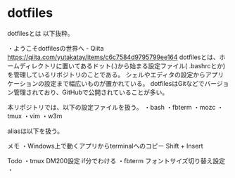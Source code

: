 # dotfiles
dotfilesとは
  以下抜粋。

・ようこそdotfilesの世界へ - Qiita
  https://qiita.com/yutakatay/items/c6c7584d9795799ee164
  dotfilesとは、ホームディレクトリに置いてあるドット(.)から始まる設定ファイル(
  .bashrcとか)を管理しているリポジトリのことである。
  シェルやエディタの設定からアプリケーションの設定まで幅広いものが置かれている。
  dotfilesはGitなどでバージョン管理されており、GitHubで公開されていることが多い。

本リポジトリでは、以下の設定ファイルを扱う。
・bash
・fbterm 
・mozc
・tmux
・vim
・w3m

aliasは以下を扱う。


メモ
・Windows上で動くアプリからterminalへのコピー Shift + Insert

Todo
・tmux DM200設定 if分でわける
・fbterm フォントサイズ切り替え設定
・

